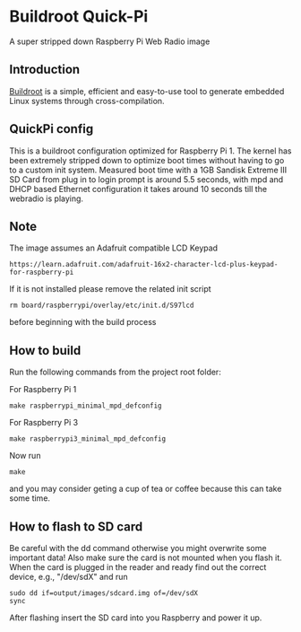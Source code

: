 # Buildroot Quick-Pi

A super stripped down Raspberry Pi Web Radio image

## Introduction

[Buildroot](https://buildroot.org/) is a simple, efficient and easy-to-use tool
to generate embedded Linux systems through cross-compilation.

## QuickPi config

This is a buildroot configuration optimized for Raspberry Pi 1. The kernel has
been extremely stripped down to optimize boot times without having to go to a
custom init system. Measured boot time with a 1GB Sandisk Extreme III SD Card
from plug in to login prompt is around 5.5 seconds, with mpd and DHCP based
Ethernet configuration it takes around 10 seconds till the webradio is playing.

## Note

The image assumes an Adafruit compatible LCD Keypad

    https://learn.adafruit.com/adafruit-16x2-character-lcd-plus-keypad-for-raspberry-pi

If it is not installed please remove the related init script

    rm board/raspberrypi/overlay/etc/init.d/S97lcd

before beginning with the build process

## How to build

Run the following commands from the project root folder:

For Raspberry Pi 1

    make raspberrypi_minimal_mpd_defconfig

For Raspberry Pi 3

    make raspberrypi3_minimal_mpd_defconfig

Now run

    make

and you may consider geting a cup of tea or coffee because this can take some
time.

## How to flash to SD card

Be careful with the dd command otherwise you might overwrite some important
data! Also make sure the card is not mounted when you flash it. When the card
is plugged in the reader and ready find out the correct device, e.g.,
"/dev/sdX" and run

    sudo dd if=output/images/sdcard.img of=/dev/sdX
    sync

After flashing insert the SD card into you Raspberry and power it up.

